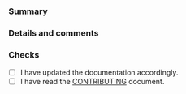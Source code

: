 <!--
:warning: Please, try to follow the template.
:warning: Your pull request title should be short, detailed and understandable for all.
:warning: If your pull request fixes an open issue, please link to the issue.
-->

### Summary


### Details and comments


### Checks

<!-- Change te space between the square brackets to an `x` -->
-   [ ] I have updated the documentation accordingly.
-   [ ] I have read the [CONTRIBUTING](https://github.com/rticommunity/rticonnextdds-examples/blob/develop/CONTRIBUTING.md) document.
<!-- Uncomment bellow if you added a C/C++ example and updated examples/connext_dds/CMakeList.txt -->
<!--
-   [ ] I added a new C/C++ example and updated `resources/connext_dds/CMakeList.txt`.
-->
